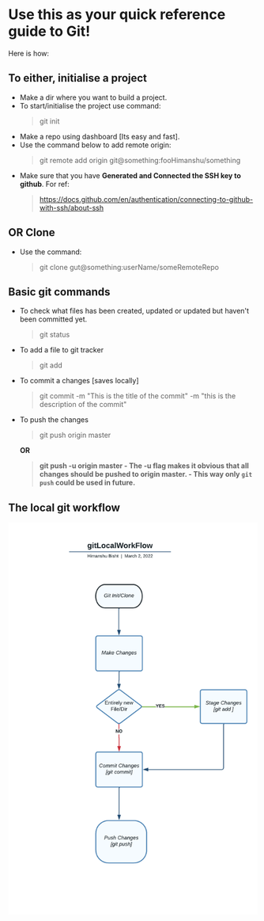 # Use this as your quick reference guide to Git!
Here is how:

## To either, initialise a project
- Make a dir where you want to build a project.
- To start/initialise the project use command: <br>
	> git init
- Make a repo using dashboard [Its easy and fast].
- Use the command below to add remote origin: <br>
	> git remote add origin git@something:fooHimanshu/something
- Make sure that you have <b>Generated and Connected the SSH key to github</b>. For ref: <br>
	> https://docs.github.com/en/authentication/connecting-to-github-with-ssh/about-ssh

## OR Clone
- Use the command: <br>
	> git clone gut@something:userName/someRemoteRepo

## Basic git commands
- To check what files has been created, updated or updated but haven't been committed yet.
	> git status

- To add a file to git tracker
	> git add <file name>

- To commit a changes [saves locally]
	> git commit -m "This is the title of the commit" -m "this is the description of the commit"

- To push the changes
	> git push origin master <br>

  <b>OR<b> <br>

  	> git push -u origin master
  		- The -u flag makes it obvious that all changes should be pushed to origin master.
  		- This way only ``git push`` could be used in future.

## The local git workflow
![](/static/img/gitLocalWorkFlow.png)
